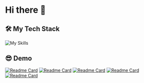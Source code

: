 # Hi there 👋

## 🛠️ My Tech Stack

![My Skills](https://skillicons.dev/icons?i=git,html,css,tailwindcss,js,ts,react,nextjs,vue,svelte,nodejs,express,electron,python,fastapi,go,cs,dotnet,php,laravel,lua,bash,graphql,nginx,mysql,postgres,redis,mongodb,rabbitmq,kafka,ansible,grafana,prometheus,docker,aws,md,vscode,notion,obsidian&theme=dark&perline=6)

## 😎 Demo

[![Readme Card](https://github-readme-stats.vercel.app/api/pin/?username=evanhongo&repo=react-custom-component)](https://github.com/evanhongo/react-custom-component)
[![Readme Card](https://github-readme-stats.vercel.app/api/pin/?username=evanhongo&repo=powerful-meowbot)](https://github.com/evanhongo/powerful-meowbot)
[![Readme Card](https://github-readme-stats.vercel.app/api/pin/?username=evanhongo&repo=ansible-playbook)](https://github.com/evanhongo/ansible-playbook)
[![Readme Card](https://github-readme-stats.vercel.app/api/pin/?username=evanhongo&repo=cz-github-convention)](https://github.com/evanhongo/cz-github-convention)
[![Readme Card](https://github-readme-stats.vercel.app/api/pin/?username=evanhongo&repo=distributed-tracing-demo)](https://github.com/evanhongo/distributed-tracing-demo)
